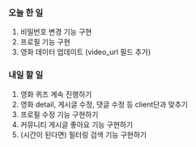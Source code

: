 ### 오늘 한 일

1. 비밀번호 변경 기능 구현
2. 프로필 기능 구현
3. 영화 데이터 업데이트 (video_url 필드 추가)



### 내일 할 일

1. 영화 퀴즈 계속 진행하기
2. 영화 detail, 게시글 수정, 댓글 수정 등 client단과 맞추기
3. 프로필 수정 기능 구현하기
4. 커뮤니티 게시글 좋아요 기능 구현하기
5. (시간이 된다면) 필터링 검색 기능 구현하기

